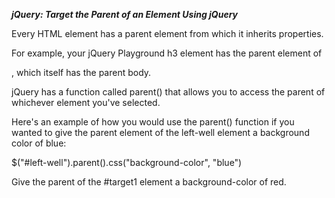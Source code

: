 ***jQuery: Target the Parent of an Element Using jQuery***

Every HTML element has a parent element from which it inherits properties.

For example, your jQuery Playground h3 element has the parent element of <div class="container-fluid">, which itself has the parent body.

jQuery has a function called parent() that allows you to access the parent of whichever element you've selected.

Here's an example of how you would use the parent() function if you wanted to give the parent element of the left-well element a background color of blue:

$("#left-well").parent().css("background-color", "blue")

Give the parent of the #target1 element a background-color of red.
